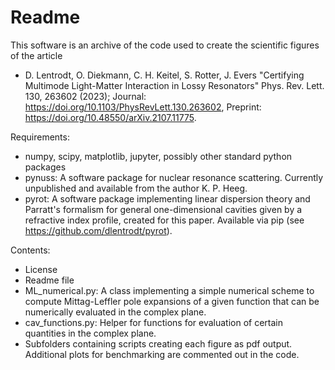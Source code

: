 # Readme

This software is an archive of the code used to create the scientific figures of the article

- D. Lentrodt, O. Diekmann, C. H. Keitel, S. Rotter, J. Evers "Certifying Multimode Light-Matter Interaction in Lossy Resonators" Phys. Rev. Lett. 130, 263602 (2023); Journal: https://doi.org/10.1103/PhysRevLett.130.263602, Preprint: https://doi.org/10.48550/arXiv.2107.11775.

Requirements:
- numpy, scipy, matplotlib, jupyter, possibly other standard python packages
- pynuss: A software package for nuclear resonance scattering. Currently unpublished and available from the author K. P. Heeg.
- pyrot: A software package implementing linear dispersion theory and Parratt's formalism for general one-dimensional cavities given by a refractive index profile, created for this paper. Available via pip (see https://github.com/dlentrodt/pyrot).

Contents:
- License
- Readme file
- ML_numerical.py: A class implementing a simple numerical scheme to compute Mittag-Leffler pole expansions of a given function that can be numerically evaluated in the complex plane.
- cav_functions.py: Helper for functions for evaluation of certain quantities in the complex plane.
- Subfolders containing scripts creating each figure as pdf output. Additional plots for benchmarking are commented out in the code.
